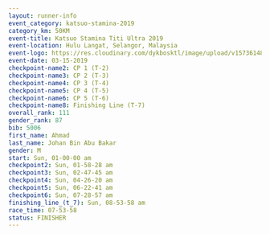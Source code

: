 ```yaml
---
layout: runner-info 
event_category: katsuo-stamina-2019 
category_km: 50KM 
event-title: Katsuo Stamina Titi Ultra 2019 
event-location: Hulu Langat, Selangor, Malaysia 
event-logo: https://res.cloudinary.com/dykbosktl/image/upload/v1573614825/Logo/Logo_p7ft6n.png
event-date: 03-15-2019 
checkpoint-name2: CP 1 (T-2) 
checkpoint-name3: CP 2 (T-3) 
checkpoint-name4: CP 3 (T-4) 
checkpoint-name5: CP 4 (T-5) 
checkpoint-name6: CP 5 (T-6) 
checkpoint-name8: Finishing Line (T-7) 
overall_rank: 111
gender_rank: 87
bib: 5006
first_name: Ahmad
last_name: Johan Bin Abu Bakar
gender: M
start: Sun, 01-00-00 am
checkpoint2: Sun, 01-58-28 am
checkpoint3: Sun, 02-47-45 am
checkpoint4: Sun, 04-26-20 am
checkpoint5: Sun, 06-22-41 am
checkpoint6: Sun, 07-28-57 am
finishing_line_(t_7): Sun, 08-53-58 am
race_time: 07-53-58
status: FINISHER
---
```

